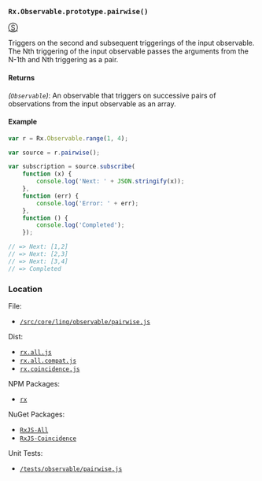 ### `Rx.Observable.prototype.pairwise()`
[&#x24C8;](https://github.com/Reactive-Extensions/RxJS/blob/master/src/core/linq/observable/pairwise.js "View in source")

Triggers on the second and subsequent triggerings of the input observable. The Nth triggering of the input observable passes the arguments from the N-1th and Nth triggering as a pair.

#### Returns
*(`Observable`)*: An observable that triggers on successive pairs of observations from the input observable as an array.

#### Example
```js
var r = Rx.Observable.range(1, 4);

var source = r.pairwise();

var subscription = source.subscribe(
    function (x) {
        console.log('Next: ' + JSON.stringify(x));
    },
    function (err) {
        console.log('Error: ' + err);
    },
    function () {
        console.log('Completed');
    });

// => Next: [1,2]
// => Next: [2,3]
// => Next: [3,4]
// => Completed
```

### Location

File:
- [`/src/core/linq/observable/pairwise.js`](https://github.com/Reactive-Extensions/RxJS/blob/master/src/core/linq/observable/pairwise.js)

Dist:
- [`rx.all.js`](https://github.com/Reactive-Extensions/RxJS/blob/master/dist/rx.all.js)
- [`rx.all.compat.js`](https://github.com/Reactive-Extensions/RxJS/blob/master/dist/rx.all.compat.js)
- [`rx.coincidence.js`](https://github.com/Reactive-Extensions/RxJS/blob/master/dist/rx.coincidence.js)

NPM Packages:
- [`rx`](https://www.npmjs.org/package/rx)

NuGet Packages:
- [`RxJS-All`](http://www.nuget.org/packages/RxJS-All/)
- [`RxJS-Coincidence`](http://www.nuget.org/packages/RxJS-Coincidence/)

Unit Tests:
- [`/tests/observable/pairwise.js`](https://github.com/Reactive-Extensions/RxJS/blob/master/tests/observable/pairwise.js)
